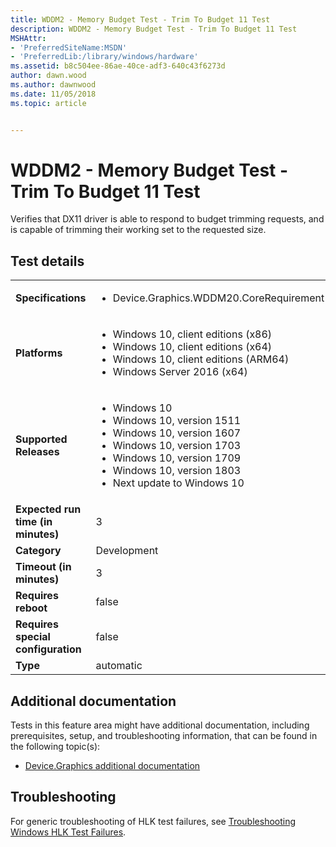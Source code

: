 ```yaml
---
title: WDDM2 - Memory Budget Test - Trim To Budget 11 Test
description: WDDM2 - Memory Budget Test - Trim To Budget 11 Test
MSHAttr:
- 'PreferredSiteName:MSDN'
- 'PreferredLib:/library/windows/hardware'
ms.assetid: b8c504ee-86ae-40ce-adf3-640c43f6273d
author: dawn.wood
ms.author: dawnwood
ms.date: 11/05/2018
ms.topic: article


---
```


# <span id="p_hlk_test.7d035ea1-571a-4dda-9543-abbc1798e5a5"></span>WDDM2 - Memory Budget Test - Trim To Budget 11 Test


Verifies that DX11 driver is able to respond to budget trimming requests, and is capable of trimming their working set to the requested size.

## Test details

|||
|---|---|
| **Specifications**  | <ul><li>Device.Graphics.WDDM20.CoreRequirement</li></ul> |  
| **Platforms**   | <ul><li>Windows 10, client editions (x86)</li><li>Windows 10, client editions (x64)</li><li>Windows 10, client editions (ARM64)</li><li>Windows Server 2016 (x64)</li></ul> |
| **Supported Releases** | <ul><li>Windows 10</li><li>Windows 10, version 1511</li><li>Windows 10, version 1607</li><li>Windows 10, version 1703</li><li>Windows 10, version 1709</li><li>Windows 10, version 1803</li><li>Next update to Windows 10</li></ul> |
|**Expected run time (in minutes)**| 3 |
|**Category**| Development |
|**Timeout (in minutes)**| 3 |
|**Requires reboot**| false |
|**Requires special configuration**| false |
|**Type**| automatic |



## <span id="Additional_documentation"></span><span id="additional_documentation"></span><span id="ADDITIONAL_DOCUMENTATION"></span>Additional documentation


Tests in this feature area might have additional documentation, including prerequisites, setup, and troubleshooting information, that can be found in the following topic(s):

-   [Device.Graphics additional documentation](device-graphics-additional-documentation.md)

## <span id="Troubleshooting"></span><span id="troubleshooting"></span><span id="TROUBLESHOOTING"></span>Troubleshooting


For generic troubleshooting of HLK test failures, see [Troubleshooting Windows HLK Test Failures](../user/troubleshooting-windows-hlk-test-failures.md).










